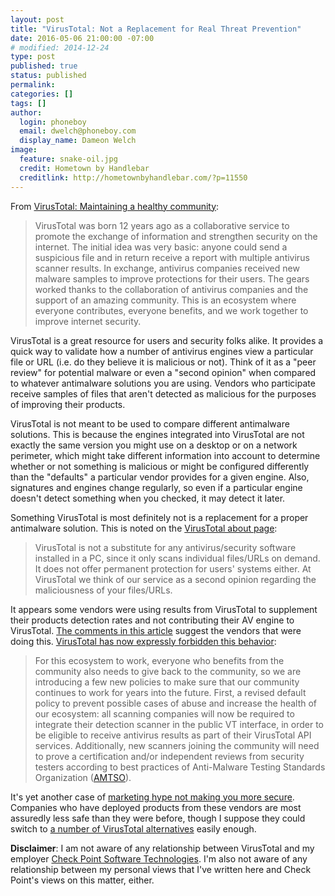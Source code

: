 ```yaml
---
layout: post
title: "VirusTotal: Not a Replacement for Real Threat Prevention"
date: 2016-05-06 21:00:00 -07:00
# modified: 2014-12-24
type: post
published: true
status: published
permalink: 
categories: []
tags: []
author:
  login: phoneboy
  email: dwelch@phoneboy.com
  display_name: Dameon Welch
image:
  feature: snake-oil.jpg
  credit: Hometown by Handlebar
  creditlink: http://hometownbyhandlebar.com/?p=11550
---
```

From [VirusTotal: Maintaining a healthy community](http://blog.virustotal.com/2016/05/maintaining-healthy-community.html):

> VirusTotal was born 12 years ago as a collaborative service to promote the exchange of information and strengthen security on the internet. The initial idea was very basic: anyone could send a suspicious file and in return receive a report with multiple antivirus scanner results. In exchange, antivirus companies received new malware samples to improve protections for their users. The gears worked thanks to the collaboration of antivirus companies and the support of an amazing community. This is an ecosystem where everyone contributes, everyone benefits, and we work together to improve internet security. 

VirusTotal is a great resource for users and security folks alike. It provides a quick way to validate how a number of antivirus engines view a particular file or URL (i.e. do they believe it is malicious or not). Think of it as a "peer review" for potential malware or even a "second opinion" when compared to whatever antimalware solutions you are using. Vendors who participate receive samples of files that aren't detected as malicious for the purposes of improving their products. 

VirusTotal is not meant to be used to compare different antimalware solutions. This is because the engines integrated into VirusTotal are not exactly the same version you might use on a desktop or on a network perimeter, which might take different information into account to determine whether or not something is malicious or might be configured differently than the "defaults" a particular vendor provides for a given engine. Also, signatures and engines change regularly, so even if a particular engine doesn't detect something when you checked, it may detect it later.

Something VirusTotal is most definitely not is a replacement for a proper antimalware solution. This is noted on the [VirusTotal about page](https://www.virustotal.com/en/about/):

> VirusTotal is not a substitute for any antivirus/security software installed in a PC, since it only scans individual files/URLs on demand. It does not offer permanent protection for users' systems either. At VirusTotal we think of our service as a second opinion regarding the maliciousness of your files/URLs.

It appears some vendors were using results from VirusTotal to supplement their products detection rates and not contributing their AV engine to VirusTotal. [The comments in this article](http://blog.eckelberry.com/a-bomb-just-dropped-in-endpoint-security-and-im-not-sure-anyone-noticed/) suggest the vendors that were doing this. [VirusTotal has now expressly forbidden this behavior](http://blog.virustotal.com/2016/05/maintaining-healthy-community.html):

> For this ecosystem to work, everyone who benefits from the community also needs to give back to the community, so we are introducing a few new policies to make sure that our community continues to work for years into the future. First, a revised default policy to prevent possible cases of abuse and increase the health of our ecosystem: all scanning companies will now be required to integrate their detection scanner in the public VT interface, in order to be eligible to receive antivirus results as part of their VirusTotal API services. Additionally, new scanners joining the community will need to prove a certification and/or independent reviews from security testers according to best practices of Anti-Malware Testing Standards Organization ([AMTSO](http://www.amtso.org/)). 

It's yet another case of [marketing hype not making you more secure](http://phoneboy.org/2015/12/06/marketing-hype-and-security-technology-that-actually-works/). Companies who have deployed products from these vendors are most assuredly less safe than they were before, though I suppose they could switch to [a number of VirusTotal alternatives](http://alternativeto.net/software/virustotal/) easily enough.

**Disclaimer**: I am not aware of any relationship between VirusTotal and my employer [Check Point Software Technologies](https://www.checkpoint.com). I'm also not aware of any relationship between my personal views that I've written here and Check Point's views on this matter, either. 